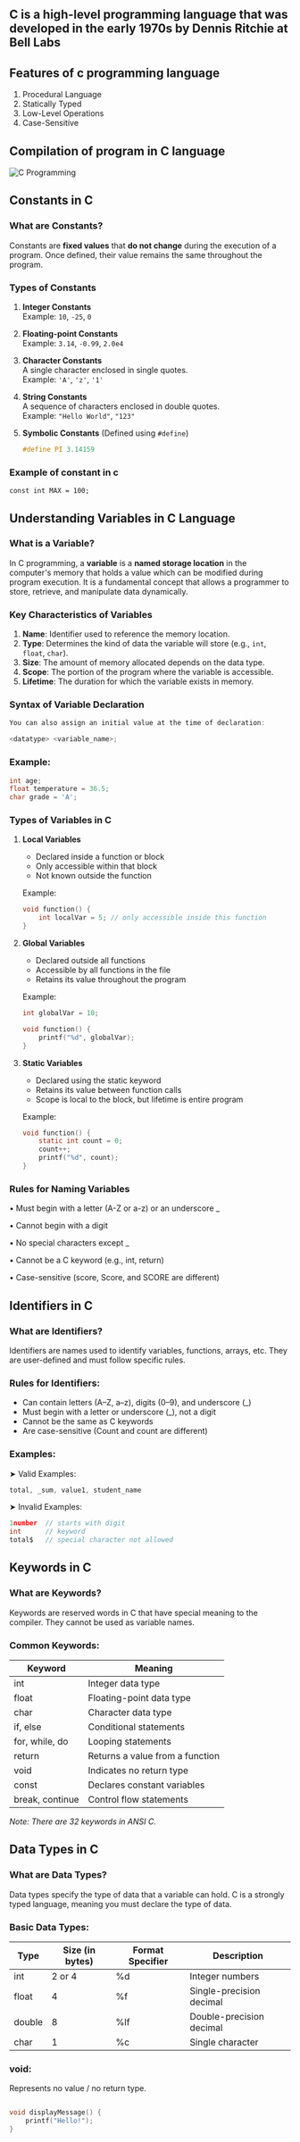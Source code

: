 ## C is a high-level programming language that was developed in the early 1970s by Dennis Ritchie at Bell Labs

## Features of c programming language

1. Procedural Language
2. Statically Typed
3. Low-Level Operations
4. Case-Sensitive

## Compilation of program in C language

![C Programming](C-Programming.svg)

##  Constants in C

### What are Constants?

Constants are **fixed values** that **do not change** during the execution of a program. Once defined, their value remains the same throughout the program.

### Types of Constants

1. **Integer Constants**  
   Example: `10`, `-25`, `0`

2. **Floating-point Constants**  
   Example: `3.14`, `-0.99`, `2.0e4`

3. **Character Constants**  
   A single character enclosed in single quotes.  
   Example: `'A'`, `'z'`, `'1'`

4. **String Constants**  
   A sequence of characters enclosed in double quotes.  
   Example: `"Hello World"`, `"123"`

5. **Symbolic Constants** (Defined using `#define`)
   ```c
   #define PI 3.14159
   ```

### Example of constant in c

```
const int MAX = 100;
```

##  Understanding Variables in C Language

### What is a Variable?

In C programming, a **variable** is a **named storage location** in the computer's memory that holds a value which can be modified during program execution. It is a fundamental concept that allows a programmer to store, retrieve, and manipulate data dynamically.

### Key Characteristics of Variables

1. **Name**: Identifier used to reference the memory location.
2. **Type**: Determines the kind of data the variable will store (e.g., `int`, `float`, `char`).
3. **Size**: The amount of memory allocated depends on the data type.
4. **Scope**: The portion of the program where the variable is accessible.
5. **Lifetime**: The duration for which the variable exists in memory.


### Syntax of Variable Declaration

```c
You can also assign an initial value at the time of declaration:

<datatype> <variable_name>;
```

### Example:

```c
int age;
float temperature = 36.5;
char grade = 'A';
```

### Types of Variables in C

1. **Local Variables**
   - Declared inside a function or block
   - Only accessible within that block
   - Not known outside the function

   Example:
   ```c
   void function() {
       int localVar = 5; // only accessible inside this function
   }
   ```

2. **Global Variables**
   - Declared outside all functions
   - Accessible by all functions in the file
   - Retains its value throughout the program

   Example:
   ```c
   int globalVar = 10;

   void function() {
       printf("%d", globalVar);
   }
   ```

3. **Static Variables**
   - Declared using the static keyword
   - Retains its value between function calls
   - Scope is local to the block, but lifetime is entire program

   Example:
   ```c
   void function() {
       static int count = 0;
       count++;
       printf("%d", count);
   }
   ```

### Rules for Naming Variables
• Must begin with a letter (A-Z or a-z) or an underscore _

• Cannot begin with a digit

• No special characters except _

• Cannot be a C keyword (e.g., int, return)

• Case-sensitive (score, Score, and SCORE are different)


## Identifiers in C

### What are Identifiers?

Identifiers are names used to identify variables, functions, arrays, etc. They are user-defined and must follow specific rules.

### Rules for Identifiers:
- Can contain letters (A–Z, a–z), digits (0–9), and underscore (_)
- Must begin with a letter or underscore (_), not a digit
- Cannot be the same as C keywords
- Are case-sensitive (Count and count are different)

### Examples:

➤ Valid Examples:
```c
total, _sum, value1, student_name
```
➤ Invalid Examples:
```c
1number  // starts with digit
int      // keyword
total$   // special character not allowed
```

## Keywords in C

### What are Keywords?

Keywords are reserved words in C that have special meaning to the compiler. They cannot be used as variable names.

### Common Keywords:

| Keyword | Meaning |
|---------|---------|
| int | Integer data type |
| float | Floating-point data type |
| char | Character data type |
| if, else | Conditional statements |
| for, while, do | Looping statements |
| return | Returns a value from a function |
| void | Indicates no return type |
| const | Declares constant variables |
| break, continue | Control flow statements |

*Note: There are 32 keywords in ANSI C.*

## Data Types in C

### What are Data Types?

Data types specify the type of data that a variable can hold. C is a strongly typed language, meaning you must declare the type of data.

### Basic Data Types:

| Type | Size (in bytes) | Format Specifier | Description |
|------|----------------|------------------|-------------|
| int | 2 or 4 | %d | Integer numbers |
| float | 4 | %f | Single-precision decimal |
| double | 8 | %lf | Double-precision decimal |
| char | 1 | %c | Single character |


### void:

Represents no value / no return type. 

```c

void displayMessage() {
    printf("Hello!");
}

```